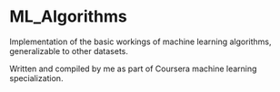 # ML_Algorithms

Implementation of the basic workings of machine learning algorithms, generalizable to other datasets.

Written and compiled by me as part of Coursera machine learning specialization. 
